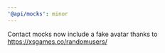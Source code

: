 ```yaml
---
'@api/mocks': minor
---
```


Contact mocks now include a fake avatar thanks to https://xsgames.co/randomusers/
